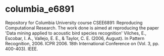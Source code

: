 columbia_e6891
==============

Repository for Columbia University course CSEE6891: Reproducing Computational Research. The work done is aimed at reproducing the paper 'Data mining applied to acoustic bird species recognition' Vilches, E., Escobar, I. A., Vallejo, E. E., &amp; Taylor, C. E. (2006, August). In Pattern Recognition, 2006. ICPR 2006. 18th International Conference on (Vol. 3, pp. 400-403). IEEE.
